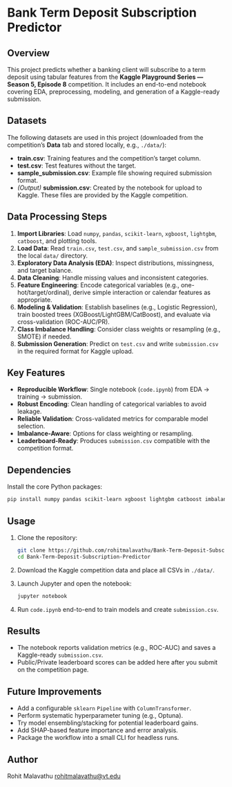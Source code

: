 # Bank Term Deposit Subscription Predictor

## Overview

This project predicts whether a banking client will subscribe to a term deposit using tabular features from the **Kaggle Playground Series — Season 5, Episode 8** competition. It includes an end-to-end notebook covering EDA, preprocessing, modeling, and generation of a Kaggle-ready submission.

## Datasets

The following datasets are used in this project (downloaded from the competition’s **Data** tab and stored locally, e.g., `./data/`):

* **train.csv**: Training features and the competition’s target column.
* **test.csv**: Test features without the target.
* **sample\_submission.csv**: Example file showing required submission format.
* *(Output)* **submission.csv**: Created by the notebook for upload to Kaggle.
  These files are provided by the Kaggle competition.

## Data Processing Steps

1. **Import Libraries**: Load `numpy`, `pandas`, `scikit-learn`, `xgboost`, `lightgbm`, `catboost`, and plotting tools.
2. **Load Data**: Read `train.csv`, `test.csv`, and `sample_submission.csv` from the local `data/` directory.
3. **Exploratory Data Analysis (EDA)**: Inspect distributions, missingness, and target balance.
4. **Data Cleaning**: Handle missing values and inconsistent categories.
5. **Feature Engineering**: Encode categorical variables (e.g., one-hot/target/ordinal), derive simple interaction or calendar features as appropriate.
6. **Modeling & Validation**: Establish baselines (e.g., Logistic Regression), train boosted trees (XGBoost/LightGBM/CatBoost), and evaluate via cross-validation (ROC-AUC/PR).
7. **Class Imbalance Handling**: Consider class weights or resampling (e.g., SMOTE) if needed.
8. **Submission Generation**: Predict on `test.csv` and write `submission.csv` in the required format for Kaggle upload.

## Key Features

* **Reproducible Workflow**: Single notebook (`code.ipynb`) from EDA → training → submission.
* **Robust Encoding**: Clean handling of categorical variables to avoid leakage.
* **Reliable Validation**: Cross-validated metrics for comparable model selection.
* **Imbalance-Aware**: Options for class weighting or resampling.
* **Leaderboard-Ready**: Produces `submission.csv` compatible with the competition format.

## Dependencies

Install the core Python packages:

```bash
pip install numpy pandas scikit-learn xgboost lightgbm catboost imbalanced-learn matplotlib seaborn jupyter
```

## Usage

1. Clone the repository:

   ```bash
   git clone https://github.com/rohitmalavathu/Bank-Term-Deposit-Subscription-Predictor.git
   cd Bank-Term-Deposit-Subscription-Predictor
   ```
2. Download the Kaggle competition data and place all CSVs in `./data/`.
3. Launch Jupyter and open the notebook:

   ```bash
   jupyter notebook
   ```
4. Run `code.ipynb` end-to-end to train models and create `submission.csv`.

## Results

* The notebook reports validation metrics (e.g., ROC-AUC) and saves a Kaggle-ready `submission.csv`.
* Public/Private leaderboard scores can be added here after you submit on the competition page.

## Future Improvements

* Add a configurable `sklearn` `Pipeline` with `ColumnTransformer`.
* Perform systematic hyperparameter tuning (e.g., Optuna).
* Try model ensembling/stacking for potential leaderboard gains.
* Add SHAP-based feature importance and error analysis.
* Package the workflow into a small CLI for headless runs.

## Author

Rohit Malavathu
[rohitmalavathu@vt.edu](mailto:rohitmalavathu@vt.edu)

